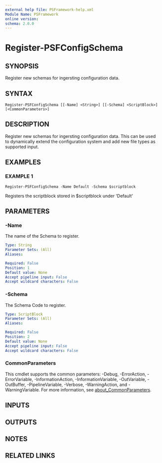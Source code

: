 ```yaml
---
external help file: PSFramework-help.xml
Module Name: PSFramework
online version:
schema: 2.0.0
---
```


# Register-PSFConfigSchema

## SYNOPSIS
Register new schemas for ingersting configuration data.

## SYNTAX

```
Register-PSFConfigSchema [[-Name] <String>] [[-Schema] <ScriptBlock>] [<CommonParameters>]
```

## DESCRIPTION
Register new schemas for ingersting configuration data.
This can be used to dynamically extend the configuration system and add new file types as supported input.

## EXAMPLES

### EXAMPLE 1
```
Register-PSFConfigSchema -Name Default -Schema $scriptblock
```

Registers the scriptblock stored in $scriptblock under 'Default'

## PARAMETERS

### -Name
The name of the Schema to register.

```yaml
Type: String
Parameter Sets: (All)
Aliases:

Required: False
Position: 1
Default value: None
Accept pipeline input: False
Accept wildcard characters: False
```

### -Schema
The Schema Code to register.

```yaml
Type: ScriptBlock
Parameter Sets: (All)
Aliases:

Required: False
Position: 2
Default value: None
Accept pipeline input: False
Accept wildcard characters: False
```

### CommonParameters
This cmdlet supports the common parameters: -Debug, -ErrorAction, -ErrorVariable, -InformationAction, -InformationVariable, -OutVariable, -OutBuffer, -PipelineVariable, -Verbose, -WarningAction, and -WarningVariable. For more information, see [about_CommonParameters](http://go.microsoft.com/fwlink/?LinkID=113216).

## INPUTS

## OUTPUTS

## NOTES

## RELATED LINKS
